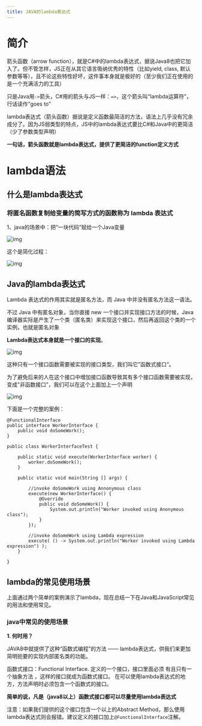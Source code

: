 ```yaml
---
title: JAVA的lambda表达式
---
```

# 简介

箭头函数（arrow function），就是C#中的lambda表达式，据说Java8也把它加入了。但不管怎样，JS正在从其它语言吸纳优秀的特性（比如yield, class, 默认参数等等），且不论这些特性好坏，这件事本身就是极好的（至少我们正在使用的是一个充满活力的工具）

只是Java用`->`箭头，C#用的箭头与JS一样：`=>`，这个箭头叫“lambda运算符”，行话读作”goes to”

lambda表达式（箭头函数）据说是定义函数最简洁的方法，语法上几乎没有冗余成分了。因为JS弱类型的特点，JS中的lambda表达式要比C#和Java中的更简洁（少了参数类型声明）

**一句话，箭头函数就是lambda表达式，提供了更简洁的function定义方式**

# lambda语法

## 什么是lambda表达式

### **将匿名函数复制给变量的简写方式的函数称为 lambda 表达式**

 1、java的场景中：把“一块代码”赋给一个Java变量

![img](https://blobscdn.gitbook.com/v0/b/gitbook-28427.appspot.com/o/assets%2F-LOiP84hTfF6CS2a2KdA%2F-LP4C6J1xoT38RhCASTy%2F-LP4DPS2t_HNiKqJuSJg%2Fimage.png?alt=media&token=d5eb8318-e459-49ab-88e0-96c351807da3)

 这个是简化过程：

![img](https://blobscdn.gitbook.com/v0/b/gitbook-28427.appspot.com/o/assets%2F-LOiP84hTfF6CS2a2KdA%2F-LP4C6J1xoT38RhCASTy%2F-LP4DXQOoKhblN6U0_tY%2Fimage.png?alt=media&token=42cf521b-0786-42e5-9ba2-d8885cc1e557)

## **Java的lambda表达式**

Lambda 表达式的作用其实就是匿名方法，而 Java 中并没有匿名方法这一语法。

不过 Java 中有匿名对象，当你直接 new 一个接口并实现接口方法的时候，Java 编译器实际是产生了一个类（匿名类）来实现这个接口，然后再返回这个类的一个实例，也就是匿名对象

**Lambda表达式本身就是一个接口的实现**。

![img](https://blobscdn.gitbook.com/v0/b/gitbook-28427.appspot.com/o/assets%2F-LOiP84hTfF6CS2a2KdA%2F-LP4C6J1xoT38RhCASTy%2F-LP4DmTmoLzp0tV1itlb%2Fimage.png?alt=media&token=972a1ca2-879a-46a7-8098-a3c42bd7526c)

这种只有一个接口函数需要被实现的接口类型，我们叫它”函数式接口“。

为了避免后来的人在这个接口中增加接口函数导致其有多个接口函数需要被实现，变成"非函数接口”，我们可以在这个上面加上一个声明

![img](https://blobscdn.gitbook.com/v0/b/gitbook-28427.appspot.com/o/assets%2F-LOiP84hTfF6CS2a2KdA%2F-LP4C6J1xoT38RhCASTy%2F-LP4DvYKflkttkjerkkm%2Fimage.png?alt=media&token=804b7f26-8a69-465b-8d61-bc5042f98e0f)

 下面是一个完整的案例：

```
@FunctionalInterface
public interface WorkerInterface {
    public void doSomeWork();
}

public class WorkerInterfaceTest {

    public static void execute(WorkerInterface worker) {
        worker.doSomeWork();
    }

    public static void main(String [] args) {

        //invoke doSomeWork using Annonymous class
        execute(new WorkerInterface() {
            @Override
            public void doSomeWork() {
                System.out.println("Worker invoked using Anonymous class");
            }
        });

        //invoke doSomeWork using Lambda expression
        execute( () -> System.out.println("Worker invoked using Lambda expression") );
    }

}
```

## lambda的常见使用场景

上面通过两个简单的案例演示了lambda，现在总结一下在Java和JavaScript常见的用法和使用常见。

### **java中常见的使用场景**

**1. 何时用？**

JAVA8中就提供了这种“函数式编程”的方法 —— lambda表达式，供我们来更加简明扼要的实现内部匿名类的功能。

函数式接口：Functional Interface. 定义的一个接口，接口里面必须 有且只有一个抽象方法 ，这样的接口就成为函数式接口。 在可以使用lambda表达式的地方，方法声明时必须包含一个函数式的接口。

**简单的说，凡是（java8以上）函数式接口都可以尽量使用lambda表达式**

注意：如果我们提供的这个接口包含一个以上的Abstract Method，那么使用lambda表达式则会报错。建议定义的接口加上`@FunctionalInterface`注解。
